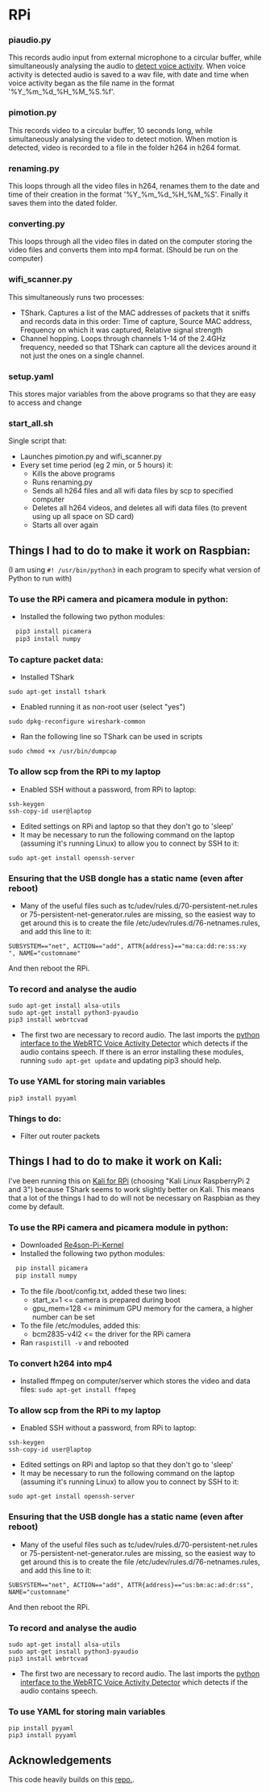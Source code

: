 # RPi

### piaudio.py
This records audio input from external microphone to a circular buffer, while simultaneously analysing the audio to [detect voice activity](https://github.com/wiseman/py-webrtcvad). When voice activity is detected audio is saved to a wav file, with date and time when voice activity began as the file name in the format '%Y_%m_%d_%H_%M_%S.%f'.

### pimotion.py
This records video to a circular buffer, 10 seconds long, while simultaneously analysing the video to detect motion. When motion is detected, video is recorded to a file in the folder h264 in h264 format.

### renaming.py
This loops through all the video files in h264, renames them to the date and time of their creation in the format '%Y_%m_%d_%H_%M_%S'. Finally it saves them into the dated folder.

### converting.py
This loops through all the video files in dated on the computer storing the video files and converts them into mp4 format. (Should be run on the computer)

### wifi_scanner.py
This simultaneously runs two processes:
- TShark. Captures a list of the MAC addresses of packets that it sniffs and records data in this order:
  Time of capture, Source MAC address, Frequency on which it was captured, Relative signal strength
- Channel hopping. Loops through channels 1-14 of the 2.4GHz frequency, needed so that TShark can capture all the devices around it not just the ones on a single channel.

### setup.yaml
This stores major variables from the above programs so that they are easy to access and change

### start_all.sh
Single script that:
- Launches pimotion.py and wifi_scanner.py
- Every set time period (eg 2 min, or 5 hours) it:
  - Kills the above programs
  - Runs renaming.py
  - Sends all h264 files and all wifi data files by scp to specified computer
  - Deletes all h264 videos, and deletes all wifi data files (to prevent using up all space on SD card)
  - Starts all over again
## Things I had to do to make it work on Raspbian:
(I am using ```#! /usr/bin/python3``` in each program to specify what version of Python to run with)
### To use the RPi camera and picamera module in python:
- Installed the following two python modules:
```python
  pip3 install picamera
  pip3 install numpy
 ```
 ### To capture packet data:
 - Installed TShark
 ```
 sudo apt-get install tshark
 ```
 - Enabled running it as non-root user (select "yes")
 ```
 sudo dpkg-reconfigure wireshark-common
 ```
 - Ran the following line so TShark can be used in scripts
```
sudo chmod +x /usr/bin/dumpcap
```

### To allow scp from the RPi to my laptop
- Enabled SSH without a password, from RPi to laptop:
```
ssh-keygen
ssh-copy-id user@laptop
```
- Edited settings on RPi and laptop so that they don't go to 'sleep'
- It may be necessary to run the following command on the laptop (assuming it's running Linux) to allow you to connect by SSH to it:
```
sudo apt-get install openssh-server
```

### Ensuring that the USB dongle has a static name (even after reboot)
- Many of the useful files such as tc/udev/rules.d/70-persistent-net.rules or 75-persistent-net-generator.rules are missing, so the easiest way to get around this is to create the file /etc/udev/rules.d/76-netnames.rules, and add this line to it:
```
SUBSYSTEM=="net", ACTION=="add", ATTR{address}=="ma:ca:dd:re:ss:xy
", NAME="customname"
```
And then reboot the RPi.
### To record and analyse the audio
```
sudo apt-get install alsa-utils
sudo apt-get install python3-pyaudio
pip3 install webrtcvad
```
- The first two are necessary to record audio. The last imports the [python interface to the WebRTC Voice Activity Detector](https://github.com/wiseman/py-webrtcvad) which detects if the audio contains speech. If there is an error installing these modules, running ```sudo apt-get update``` and updating pip3 should help.

### To use YAML for storing main variables
```
pip3 install pyyaml
```
### Things to do:
- Filter out router packets

## Things I had to do to make it work on Kali:
I've been running this on [Kali for RPi](https://www.offensive-security.com/kali-linux-arm-images/) (choosing "Kali Linux RaspberryPi 2 and 3") because TShark seems to work slightly better on Kali. This means that a lot of the things I had to do will not be necessary on Raspbian as they come by default.

### To use the RPi camera and picamera module in python:
- Downloaded [Re4son-Pi-Kernel](https://re4son-kernel.com/re4son-pi-kernel/)
- Installed the following two python modules:
```python
  pip install picamera
  pip install numpy
```
- To the file /boot/config.txt, added these two lines:
  - start_x=1 <= camera is prepared during boot
  - gpu_mem=128 <= minimum GPU memory for the camera, a higher number can be set
- To the file /etc/modules, added this:
  - bcm2835-v4l2 <= the driver for the RPi camera
- Ran ```raspistill -v``` and rebooted

### To convert h264 into mp4
- Installed ffmpeg on computer/server which stores the video and data files:
```sudo apt-get install ffmpeg```

### To allow scp from the RPi to my laptop
- Enabled SSH without a password, from RPi to laptop:
```
ssh-keygen
ssh-copy-id user@laptop
```
- Edited settings on RPi and laptop so that they don't go to 'sleep'
- It may be necessary to run the following command on the laptop (assuming it's running Linux) to allow you to connect by SSH to it:
```
sudo apt-get install openssh-server
```

### Ensuring that the USB dongle has a static name (even after reboot)
- Many of the useful files such as tc/udev/rules.d/70-persistent-net.rules or 75-persistent-net-generator.rules are missing, so the easiest way to get around this is to create the file /etc/udev/rules.d/76-netnames.rules, and add this line to it:
```
SUBSYSTEM=="net", ACTION=="add", ATTR{address}=="us:bm:ac:ad:dr:ss", NAME="customname"
```
And then reboot the RPi.

### To record and analyse the audio
```
sudo apt-get install alsa-utils
sudo apt-get install python3-pyaudio
pip3 install webrtcvad
```
- The first two are necessary to record audio. The last imports the [python interface to the WebRTC Voice Activity Detector](https://github.com/wiseman/py-webrtcvad) which detects if the audio contains speech.

### To use YAML for storing main variables
```
pip install pyyaml
pip3 install pyyaml
```

## Acknowledgements
This code heavily builds on this [repo.](https://github.com/e-shere/RPi).
